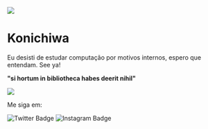 ![](https://img.shields.io/badge/-c++-blue?logo=c%2B%2B&style=flat)[]("https://www.cplusplus.com/")
# Konichiwa
Eu desisti de estudar computação por motivos internos, espero que entendam. See ya!

**"si hortum in bibliotheca habes deerit nihil"**

<img src="https://media.giphy.com/media/l41lJ8ywG1ncm9FXW/giphy.gif" align=center>


Me siga em:

![Twitter Badge](https://img.shields.io/badge/-@wekusas54-0000cc?style=flat-square&labelColor=0000cccc&logo=twitter&logoColor=white&link=https://twitter.com/wekusas54)
![Instagram Badge](https://img.shields.io/badge/-@wekusas54-0000cc?style=flat-square&labelColor=0000cccc&logo=instagram&logoColor=white&link=https://www.instagram.com/wekusas54/)

